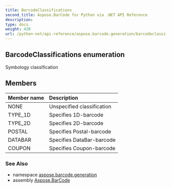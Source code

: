 ```yaml
---
title: BarcodeClassifications
second_title: Aspose.BarCode for Python via .NET API Reference
description: 
type: docs
weight: 420
url: /python-net/api-reference/aspose.barcode.generation/barcodeclassifications/
---
```


## BarcodeClassifications enumeration

Symbology classification

## Members
| Member name | Description |
| :- | :- |
|NONE|Unspecified classification|
|TYPE_1D|Specifies 1D-barcode|
|TYPE_2D|Specifies 2D-barcode|
|POSTAL|Specifies Postal-barcode|
|DATABAR|Specifies DataBar-barcode|
|COUPON|Specifies Coupon-barcode|

### See Also

* namespace [aspose.barcode.generation](/barcode/python-net/api-reference/aspose.barcode.generation/)
* assembly [Aspose.BarCode](/barcode/python-net/api-reference/)

